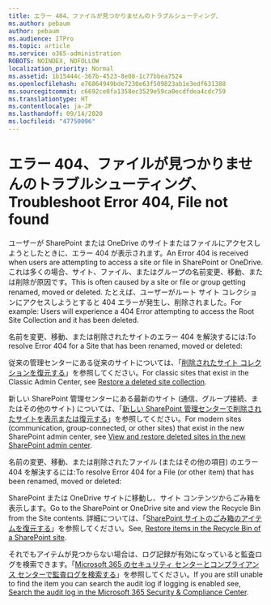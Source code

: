 ```yaml
---
title: エラー 404、ファイルが見つかりませんのトラブルシューティング、
ms.author: pebaum
author: pebaum
ms.audience: ITPro
ms.topic: article
ms.service: o365-administration
ROBOTS: NOINDEX, NOFOLLOW
localization_priority: Normal
ms.assetid: 1b15444c-367b-4523-8e08-1c77bbea7524
ms.openlocfilehash: e76864949bde7230e63f509823ab1e3edf631388
ms.sourcegitcommit: c6692ce0fa1358ec3529e59ca0ecdfdea4cdc759
ms.translationtype: HT
ms.contentlocale: ja-JP
ms.lasthandoff: 09/14/2020
ms.locfileid: "47750096"
---
```

# <a name="troubleshoot-error-404-file-not-found"></a><span data-ttu-id="2711d-102">エラー 404、ファイルが見つかりませんのトラブルシューティング、</span><span class="sxs-lookup"><span data-stu-id="2711d-102">Troubleshoot Error 404, File not found</span></span>

<span data-ttu-id="2711d-103">ユーザーが SharePoint または OneDrive のサイトまたはファイルにアクセスしようとしたときに、エラー 404 が表示されます。</span><span class="sxs-lookup"><span data-stu-id="2711d-103">An Error 404 is received when users are attempting to access a site or file in SharePoint or OneDrive.</span></span> <span data-ttu-id="2711d-104">これは多くの場合、サイト、ファイル、またはグループの名前変更、移動、または削除が原因です。</span><span class="sxs-lookup"><span data-stu-id="2711d-104">This is often caused by a site or file or group getting renamed, moved or deleted.</span></span> <span data-ttu-id="2711d-105">たとえば、ユーザーがルート サイト コレクションにアクセスしようとすると 404 エラーが発生し、削除されました。</span><span class="sxs-lookup"><span data-stu-id="2711d-105">For example: Users will experience a 404 Error attempting to access the Root Site Collection and it has been deleted.</span></span>

<span data-ttu-id="2711d-106">名前を変更、移動、または削除されたサイトのエラー 404 を解決するには:</span><span class="sxs-lookup"><span data-stu-id="2711d-106">To resolve Error 404 for a Site that has been renamed, moved or deleted:</span></span>

<span data-ttu-id="2711d-107">従来の管理センターにある従来のサイトについては、「[削除されたサイト コレクションを復元する](https://docs.microsoft.com/sharepoint/restore-deleted-site-collection)」を参照してください。</span><span class="sxs-lookup"><span data-stu-id="2711d-107">For classic sites that exist in the Classic Admin Center, see [Restore a deleted site collection](https://docs.microsoft.com/sharepoint/restore-deleted-site-collection).</span></span>

<span data-ttu-id="2711d-108">新しい SharePoint 管理センターにある最新のサイト (通信、グループ接続、またはその他のサイト) については、「[新しい SharePoint 管理センターで削除されたサイトを表示または復元する](https://docs.microsoft.com/sharepoint/restore-deleted-site-collection)」を参照してください。</span><span class="sxs-lookup"><span data-stu-id="2711d-108">For modern sites (communication, group-connected, or other sites) that exist in the new SharePoint admin center, see [View and restore deleted sites in the new SharePoint admin center](https://docs.microsoft.com/sharepoint/restore-deleted-site-collection).</span></span>

<span data-ttu-id="2711d-109">名前の変更、移動、または削除されたファイル (またはその他の項目) のエラー 404 を解決するには:</span><span class="sxs-lookup"><span data-stu-id="2711d-109">To resolve Error 404 for a File (or other item) that has been renamed, moved or deleted:</span></span>

<span data-ttu-id="2711d-110">SharePoint または OneDrive サイトに移動し、サイト コンテンツからごみ箱を表示します。</span><span class="sxs-lookup"><span data-stu-id="2711d-110">Go to the SharePoint or OneDrive site and view the Recycle Bin from the Site contents.</span></span> <span data-ttu-id="2711d-111">詳細については、「[SharePoint サイトのごみ箱のアイテムを復元する](https://support.office.com/article/Restore-items-in-the-Recycle-Bin-of-a-SharePoint-site-6df466b6-55f2-4898-8d6e-c0dff851a0be#ID0EAADAAA=Online)」を参照してください。</span><span class="sxs-lookup"><span data-stu-id="2711d-111">See, [Restore items in the Recycle Bin of a SharePoint site](https://support.office.com/article/Restore-items-in-the-Recycle-Bin-of-a-SharePoint-site-6df466b6-55f2-4898-8d6e-c0dff851a0be#ID0EAADAAA=Online).</span></span>

<span data-ttu-id="2711d-112">それでもアイテムが見つからない場合は、ログ記録が有効になっていると監査ログを検索できます。「[Microsoft 365 のセキュリティ センターとコンプライアンス センターで監査ログを検索する](https://docs.microsoft.com/microsoft-365/compliance/search-the-audit-log-in-security-and-compliance)」を参照してください。</span><span class="sxs-lookup"><span data-stu-id="2711d-112">If you are still unable to find the item you can search the audit log if logging is enabled see, [Search the audit log in the Microsoft 365 Security & Compliance Center](https://docs.microsoft.com/microsoft-365/compliance/search-the-audit-log-in-security-and-compliance).</span></span>
